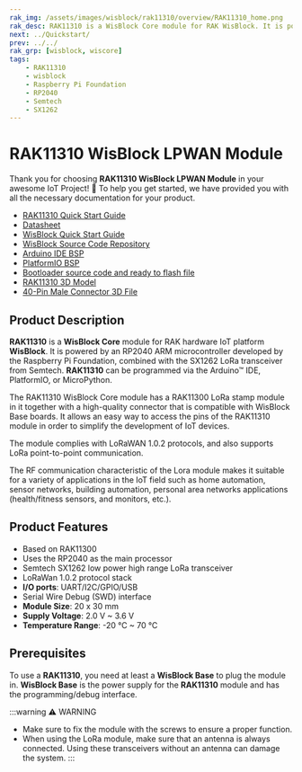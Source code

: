 ```yaml
---
rak_img: /assets/images/wisblock/rak11310/overview/RAK11310_home.png
rak_desc: RAK11310 is a WisBlock Core module for RAK WisBlock. It is powered by an RP2040 ARM Microcontroller developed by the Raspberry Pi Foundation combined with the SX1262 LoRa transceiver from Semtech.
next: ../Quickstart/
prev: ../../
rak_grp: [wisblock, wiscore]
tags:
    - RAK11310
    - wisblock
    - Raspberry Pi Foundation
    - RP2040
    - Semtech
    - SX1262
---
```


# RAK11310 WisBlock LPWAN Module

Thank you for choosing **RAK11310 WisBlock LPWAN Module** in your awesome IoT Project! 🎉 To help you get started, we have provided you with all the necessary documentation for your product.

* [RAK11310 Quick Start Guide](../Quickstart/)
* [Datasheet](../Datasheet/)
* <a href="../../Quickstart/" target="_blank">WisBlock Quick Start Guide</a>
* [WisBlock Source Code Repository](https://github.com/RAKWireless/WisBlock/)
* [Arduino IDE BSP](/Knowledge-Hub/Learn/Installation-of-Board-Support-Package-in-Arduino-IDE/)
* [PlatformIO BSP](/Knowledge-Hub/Learn/Board-Support-Package-Installation-in-PlatformIO/)
* [Bootloader source code and ready to flash file](https://github.com/RAKWireless/WisBlock/tree/master/bootloader)
* [RAK11310 3D Model](https://downloads.rakwireless.com/3D_File/WisBlock/3D_RAK11310.stp)
* [40-Pin Male Connector 3D File](https://downloads.rakwireless.com/3D_File/Accessory/WisConnector/M40S1003K6M.stp)

## Product Description

**RAK11310** is a **WisBlock Core** module for RAK hardware IoT platform **WisBlock**. It is powered by an RP2040 ARM microcontroller developed by the Raspberry Pi Foundation, combined with the SX1262 LoRa transceiver from Semtech. **RAK11310** can be programmed via the Arduino™ IDE, PlatformIO, or MicroPython.

The RAK11310 WisBlock Core module has a RAK11300 LoRa stamp module in it together with a high-quality connector that is compatible with WisBlock Base boards. It allows an easy way to access the pins of the RAK11310 module in order to simplify the development of IoT devices.

The module complies with LoRaWAN 1.0.2 protocols, and also supports LoRa point-to-point communication.

The RF communication characteristic of the Lora module makes it suitable for a variety of applications in the IoT field such as home automation, sensor networks, building automation, personal area networks applications (health/fitness sensors, and monitors, etc.).

## Product Features
 
- Based on RAK11300
- Uses the RP2040 as the main processor
- Semtech SX1262 low power high range LoRa transceiver     
- LoRaWan 1.0.2 protocol stack
- **I/O ports**: UART/I2C/GPIO/USB
- Serial Wire Debug (SWD) interface
- **Module Size**: 20 x 30&nbsp;mm
- **Supply Voltage**: 2.0&nbsp;V ~ 3.6&nbsp;V
- **Temperature Range**: -20&nbsp;°C ~ 70&nbsp;°C

## Prerequisites

To use a **RAK11310**, you need at least a **WisBlock Base** to plug the module in. **WisBlock Base** is the power supply for the **RAK11310** module and has the programming/debug interface.   

:::warning ⚠️ WARNING    
- Make sure to fix the module with the screws to ensure a proper function.
- When using the LoRa module, make sure that an antenna is always connected. Using these transceivers without an antenna can damage the system.
::: 
